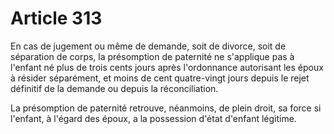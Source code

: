 # Article 313

En cas de jugement ou même de demande, soit de divorce, soit de séparation de corps, la présomption de paternité ne s'applique pas à l'enfant né plus de trois cents jours après l'ordonnance autorisant les époux à résider séparément, et moins de cent quatre-vingt jours depuis le rejet définitif de la demande ou depuis la réconciliation.

La présomption de paternité retrouve, néanmoins, de plein droit, sa force si l'enfant, à l'égard des époux, a la possession d'état d'enfant légitime.
